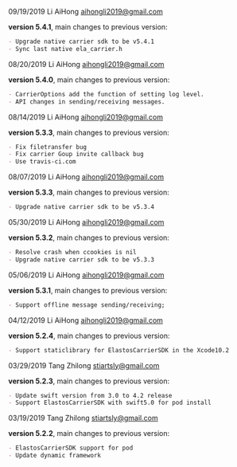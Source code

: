 09/19/2019 Li AiHong aihongli2019@gmail.com

**version 5.4.1**, main changes to previous version:

```markdown
- Upgrade native carrier sdk to be v5.4.1
- Sync last native ela_carrier.h
```

08/20/2019 Li AiHong aihongli2019@gmail.com

**version 5.4.0**, main changes to previous version:

```markdown
- CarrierOptions add the function of setting log level.
- API changes in sending/receiving messages.
```

08/14/2019 Li AiHong aihongli2019@gmail.com

**version 5.3.3**, main changes to previous version:

```markdown
- Fix filetransfer bug
- Fix carrier Goup invite callback bug
- Use travis-ci.com
```

08/07/2019 Li AiHong aihongli2019@gmail.com

**version 5.3.3**, main changes to previous version:

```markdown
- Upgrade native carrier sdk to be v5.3.4
```

05/30/2019 Li AiHong aihongli2019@gmail.com

**version 5.3.2**, main changes to previous version:

```markdown
- Resolve crash when ccookies is nil
- Upgrade native carrier sdk to be v5.3.3
```

05/06/2019 Li AiHong aihongli2019@gmail.com

**version 5.3.1**, main changes to previous version:

```markdown
- Support offline message sending/receiving;
```

04/12/2019 Li AiHong aihongli2019@gmail.com

**version 5.2.4**, main changes to previous version:

```markdown
- Support staticlibrary for ElastosCarrierSDK in the Xcode10.2
```

03/29/2019 Tang Zhilong stiartsly@gmail.com

**version 5.2.3**, main changes to previous version:

```markdown
- Update swift version from 3.0 to 4.2 release
- Support ElastosCarrierSDK with swift5.0 for pod install
```


03/19/2019 Tang Zhilong stiartsly@gmail.com

**version 5.2.2**, main changes to previous version:

```markdown
- ElastosCarrierSDK support for pod 
- Update dynamic framework 
```


